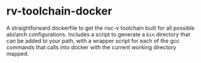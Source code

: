 # rv-toolchain-docker

A straightforward dockerfile to get the risc-v toolchain built for all possible abi/arch configurations. Includes a script to generate a `bin` directory that can be added to your path, with a wrapper script for each of the gcc commands that calls into docker with the current working directory mapped.
